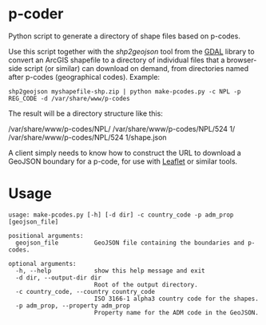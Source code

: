 # p-coder
Python script to generate a directory of shape files based on p-codes.

Use this script together with the _shp2geojson_ tool from the [GDAL](http://www.gdal.org/) library to convert an ArcGIS shapefile to a directory of individual files that a browser-side script (or similar) can download on demand, from directories named after p-codes (geographical codes).  Example:

```
shp2geojson myshapefile-shp.zip | python make-pcodes.py -c NPL -p REG_CODE -d /var/share/www/p-codes
```

The result will be a directory structure like this:

/var/share/www/p-codes/NPL/
/var/share/www/p-codes/NPL/524 1/
/var/share/www/p-codes/NPL/524 1/shape.json

A client simply needs to know how to construct the URL to download a GeoJSON boundary for a p-code, for use with [Leaflet](http://leafletjs.com/) or similar tools.

# Usage

```
usage: make-pcodes.py [-h] [-d dir] -c country_code -p adm_prop [geojson_file]

positional arguments:
  geojson_file          GeoJSON file containing the boundaries and p-codes.

optional arguments:
  -h, --help            show this help message and exit
  -d dir, --output-dir dir
                        Root of the output directory.
  -c country_code, --country country_code
                        ISO 3166-1 alpha3 country code for the shapes.
  -p adm_prop, --property adm_prop
                        Property name for the ADM code in the GeoJSON.
```
